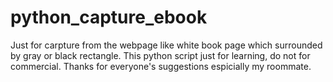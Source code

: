 # python_capture_ebook
Just for carpture from the webpage like white book page which surrounded by gray or black rectangle.
This python script just for learning, do not for commercial.
Thanks for everyone's suggestions espicially my roommate.
